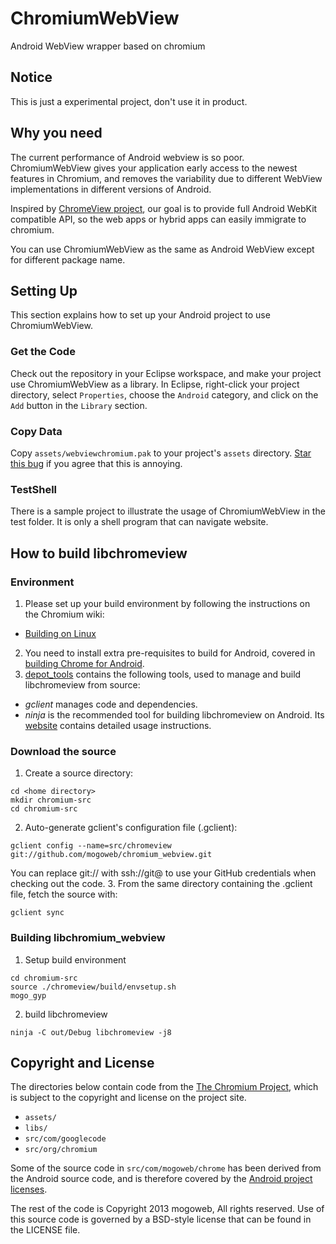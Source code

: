 ChromiumWebView
================

Android WebView wrapper based on chromium

## Notice

This is just a experimental project, don't use it in product.

## Why you need

The current performance of Android webview is so poor. ChromiumWebView gives your 
application early access to the newest features in Chromium, and removes the
variability due to different WebView implementations in different versions of
Android.

Inspired by [ChromeView project](https://github.com/pwnall/chromeview), our 
goal is to provide full Android WebKit compatible API, so the web apps or 
hybrid apps can easily immigrate to chromium. 

You can use ChromiumWebView as the same as Android WebView except for different
package name.

## Setting Up

This section explains how to set up your Android project to use ChromiumWebView.

### Get the Code

Check out the repository in your Eclipse workspace, and make your project use 
ChromiumWebView as a library. In Eclipse, right-click your project directory, 
select `Properties`, choose the `Android` category, and click on the `Add` button 
in the `Library` section.

### Copy Data

Copy `assets/webviewchromium.pak` to your project's `assets` directory. [Star 
this bug](https://code.google.com/p/android/issues/detail?id=35748) if you 
agree that this is annoying.

### TestShell

There is a sample project to illustrate the usage of ChromiumWebView
in the test folder. It is only a shell program that can navigate website.

## How to build libchromeview

### Environment

1. Please set up your build environment by following the instructions on the Chromium wiki:
 * [Building on Linux](http://code.google.com/p/chromium/wiki/LinuxBuildInstructionsPrerequisites)
2. You need to install extra pre-requisites to build for Android, covered in [building Chrome for Android](http://code.google.com/p/chromium/wiki/AndroidBuildInstructions#Install_prerequisites).
3. [depot_tools](http://www.chromium.org/developers/how-tos/install-depot-tools) contains the following tools, used to manage and build libchromeview from source:

 * *gclient* manages code and dependencies.
 * *ninja* is the recommended tool for building libchromeview on Android. Its [website](http://code.google.com/p/chromium/wiki/NinjaBuild) contains detailed usage instructions.

### Download the source

1. Create a source directory:
 
 ```
 cd <home directory>
 mkdir chromium-src
 cd chromium-src
 ```
2. Auto-generate gclient's configuration file (.gclient):
 
 ```
 gclient config --name=src/chromeview git://github.com/mogoweb/chromium_webview.git
 ```
 You can replace git:// with ssh://git@ to use your GitHub credentials when checking out the code.
3. From the same directory containing the .gclient file, fetch the source with:
 
 ```
 gclient sync
 ```

### Building libchromium_webview

1. Setup build environment
 
 ```
 cd chromium-src
 source ./chromeview/build/envsetup.sh
 mogo_gyp
 ```
2. build libchromeview
 
 ```
 ninja -C out/Debug libchromeview -j8
 ```

## Copyright and License

The directories below contain code from the
[The Chromium Project](http://www.chromium.org/), which is subject to the
copyright and license on the project site.

* `assets/`
* `libs/`
* `src/com/googlecode`
* `src/org/chromium`

Some of the source code in `src/com/mogoweb/chrome` has been derived from the
Android source code, and is therefore covered by the
[Android project licenses](http://source.android.com/source/licenses.html).

The rest of the code is Copyright 2013 mogoweb, All rights reserved. Use of 
this source code is governed by a BSD-style license that can be found in the LICENSE file.
